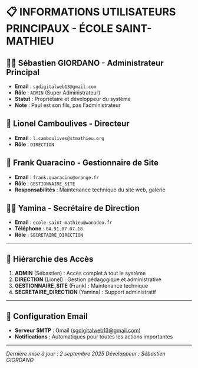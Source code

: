 # 📋 INFORMATIONS UTILISATEURS PRINCIPAUX - ÉCOLE SAINT-MATHIEU

## 👨‍💻 **Sébastien GIORDANO** - Administrateur Principal
- **Email** : `sgdigitalweb13@gmail.com`
- **Rôle** : `ADMIN` (Super Administrateur)
- **Statut** : Propriétaire et développeur du système
- **Note** : Paul est son fils, pas l'administrateur

## 👑 **Lionel Camboulives** - Directeur
- **Email** : `l.camboulives@stmathieu.org`
- **Rôle** : `DIRECTION`

## 🔧 **Frank Quaracino** - Gestionnaire de Site
- **Email** : `frank.quaracino@orange.fr`
- **Rôle** : `GESTIONNAIRE_SITE`
- **Responsabilités** : Maintenance technique du site web, galerie

## 👩‍💼 **Yamina** - Secrétaire de Direction
- **Email** : `ecole-saint-mathieu@wanadoo.fr`
- **Téléphone** : `04.91.07.07.18`
- **Rôle** : `SECRETAIRE_DIRECTION`

---

## 🔑 **Hiérarchie des Accès**

1. **ADMIN** (Sébastien) : Accès complet à tout le système
2. **DIRECTION** (Lionel) : Gestion pédagogique et administrative
3. **GESTIONNAIRE_SITE** (Frank) : Maintenance technique
4. **SECRETAIRE_DIRECTION** (Yamina) : Support administratif

---

## 📧 **Configuration Email**
- **Serveur SMTP** : Gmail (sgdigitalweb13@gmail.com)
- **Notifications** : Automatiques pour toutes les actions importantes

---

*Dernière mise à jour : 2 septembre 2025*
*Développeur : Sébastien GIORDANO*
